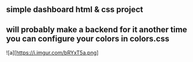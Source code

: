## simple dashboard html & css project
will probably make a backend for it another time
you can configure your colors in colors.css
---
![a][https://i.imgur.com/bRYxT5a.png]
